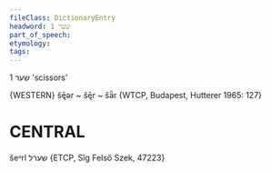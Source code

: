 ```yaml
---
fileClass: DictionaryEntry
headword: שער 1
part_of_speech: 
etymology: 
tags: 
---
```

שער 1
'scissors'

{WESTERN}
šę̄ər ~ šę̄r ~ šǟr {WTCP, Budapest, Hutterer 1965: 127}

CENTRAL
========

šeᵊrl שערל {ETCP, Sîg Felső Szek, 47223}